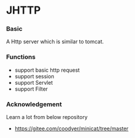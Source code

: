 # JHTTP

### Basic
A Http server which is similar to tomcat.

### Functions

- support basic http request
- support session
- support Servlet
- support Filter

### Acknowledgement
Learn a lot from below repository

- https://gitee.com/coodyer/minicat/tree/master